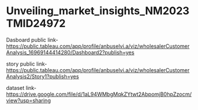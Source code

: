 # Unveiling_market_insights_NM2023TMID24972


Dasboard public link-https://public.tableau.com/app/profile/anbuselvi.a/viz/wholesalerCustomerAnalysis_16969144414280/Dashboard2?publish=yes

story public link-https://public.tableau.com/app/profile/anbuselvi.a/viz/wholesalerCustomerAnalysis2/Story1?publish=yes

dataset link-https://drive.google.com/file/d/1aL94WMbgMqkZYtwt2AbpomjB0hpZzocm/view?usp=sharing
